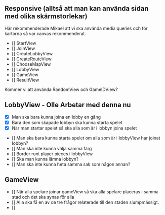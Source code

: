 ## Responsive (alltså att man kan använda sidan med olika skärmstorlekar) 

Här rekommenderade Mikael att vi ska använda media queries och för kartorna så var canvas rekommenderat.

- [] StartView
- [] JoinView
- [] CreateLobbyView
- [] CreateRouteView
- [] ChooseMapView
- [] LobbyView
- [] GameView
- [] ResultView

Kommer vi att använda RandomView och GameIDView?

## LobbyView - Olle Arbetar med denna nu

- [x] Man ska bara kunna joina en lobby en gång
- [x] Bara den som skapade lobbyn ska kunna starta spelet
- [x] När man startar spelet så ska alla som är i lobbyn joina spelet
- [] Man ska bara kunna starta spelet om alla som är i lobbyView har joinat lobbyn?
- [] Man ska inte kunna välja samma färg
- [] Border runt player pieces i lobbyView
- [] Ska man kunna lämna lobbyn?
- [] Man ska inte kunna heta samma sak som någon annan?

## GameView

- [] När alla spelare joinar gameView så ska alla spelare placeras i samma stad och det ska synas för alla
- [] Alla ska få en av de tre frågor relaterade till den staden slumpmässigt.
- []

